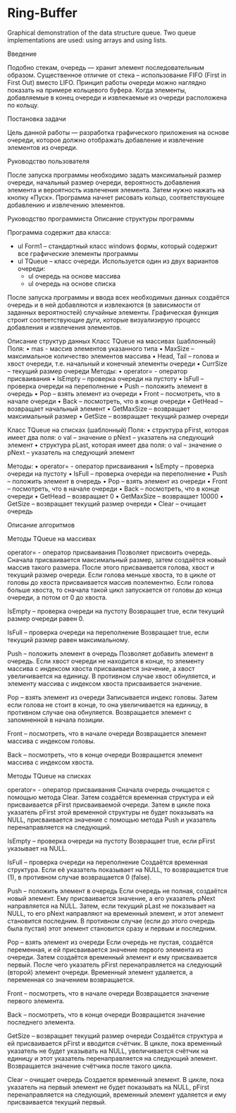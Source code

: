 # Ring-Buffer
Graphical demonstration of the data structure queue. Two queue implementations are used: using arrays and using lists.

Введение

Подобно стекам, очередь — хранит элемент последовательным образом. Существенное отличие от стека – использование FIFO (First in First Out) вместо LIFO. Принцип работы очереди можно наглядно показать на примере кольцевого буфера. Когда элементы, добавляемые в конец очереди и извлекаемые из очереди расположена по кольцу.

Постановка задачи

Цель данной работы — разработка графического приложения на основе очереди, которое должно отображать добавление и извлечение элементов из очереди.

Руководство пользователя

После запуска программы необходимо задать максимальный размер очереди, начальный размер очереди, вероятность добавления элемента и вероятность извлечения элемента. Затем нужно нажать на кнопку «Пуск». Программа начнет рисовать кольцо, соответствующее добавлению и извлечению элементов.

Руководство программиста
Описание структуры программы

Программа содержит два класса:

+ ul Form1 – стандартный класс windows формы, который содержит все графические элементы программы
+ ul	TQueue – класс очереди. Используется один из двух вариантов очереди:
  + ul	очередь на основе массива 
  + ul	очередь на основе списка

После запуска программы и ввода всех необходимых данных создаётся очередь и в ней добавляются и извлекаются (в зависимости от заданных вероятностей) случайные элементы. Графическая функция строит соответствующие дуги, которые визуализирую процесс добавления и извлечения элементов.

Описание структур данных
Класс TQueue на массивах (шаблонный)
Поля:
•	mas - массив элементов указанного типа
•	MaxSize – максимальное количество элементов массива
•	Head, Tail –  голова и хвост очереди, т.е. начальный и конечный элементы очереди
•	CurrSize – текущий размер очереди
Методы:
•	operator= - оператор присваивания
•	IsEmpty – проверка очереди на пустоту
•	IsFull – проверка очереди на переполнение
•	Push – положить элемент в очередь
•	Pop – взять элемент из очереди
•	Front – посмотреть, что в начале очереди
•	Back – посмотреть, что в конце очереди
•	GetHead – возвращает начальный элемент
•	GetMaxSize – возвращает максимальный размер
•	GetSize – возвращает текущий размер очереди

Класс TQueue на списках (шаблонный)
Поля:
•	структура pFirst, которая имеет два поля:
o	val – значение
o	pNext – указатель на следующий элемент
•	структура pLast, которая имеет два поля:
o	val – значение
o	pNext – указатель на следующий элемент

Методы:
•	operator= - оператор присваивания
•	IsEmpty – проверка очереди на пустоту
•	IsFull – проверка очереди на переполнение
•	Push – положить элемент в очередь
•	Pop – взять элемент из очереди
•	Front – посмотреть, что в начале очереди
•	Back – посмотреть, что в конце очереди
•	GetHead – возвращает 0
•	GetMaxSize – возвращает 10000
•	GetSize – возвращает текущий размер очереди
•	Clear – очищает очередь

Описание алгоритмов

Методы  TQueue на массивах

operator= - оператор присваивания
Позволяет присвоить очередь. Сначала присваивается максимальный размер, затем создаётся новый массив такого размера. После этого присваивается голова, хвост и текущий размер очереди. Если голова меньше хвоста, то в цикле от головы до хвоста присваивается массив поэлементно. Если голова больше хвоста, то сначала такой цикл запускается от головы до конца очереди, а потом от 0 до хвоста.

IsEmpty – проверка очереди на пустоту
Возвращает true,  если текущий размер очереди равен 0.

IsFull – проверка очереди на переполнение
Возвращает true, если текущий размер равен максимальному.

Push – положить элемент в очередь
Позволяет добавить элемент в очередь. Если хвост очереди не находится в конце, то элементу массива с индексом хвоста присваивается значение, а хвост увеличивается на единицу. В противном случае хвост обнуляется, и элементу массива с индексом хвоста присваивается значение.

Pop – взять элемент из очереди
Записывается индекс головы. Затем если голова не стоит в конце, то она  увеличивается на единицу, в противном случае она обнуляется. Возвращается элемент с запомненной в начала позиции.

Front – посмотреть, что в начале очереди
Возвращается элемент массива с индексом головы.

Back – посмотреть, что в конце очереди
Возвращается элемент массива с индексом хвоста.

Методы  TQueue на списках

operator= - оператор присваивания
Сначала очередь очищается с помощью метода Clear. Затем создаётся временная структура и ей присваивается pFirst присваиваемой очереди. Затем в цикле пока указатель pFirst этой временной структуры не будет показывать на NULL, присваивается значение с помощью метода Push и указатель перенаправляется на следующий.

IsEmpty – проверка очереди на пустоту
Возвращает true, если pFirst указывает на NULL.

IsFull – проверка очереди на переполнение
Создаётся временная структура. Если её указатель показывает на NULL, то возвращается true (1), в противном случае возвращается 0 (false).

Push – положить элемент в очередь
Если очередь не полная, создаётся новый элемент. Ему присваивается значение, а его указатель pNext направляется на NULL. Затем, если текущий pLast не показывает на NULL, то его pNext направляют на временный элемент, и этот элемент становится последним. В противном случае (если до этого очередь была пустая) этот элемент становится сразу и первым и последним.

Pop – взять элемент из очереди
Если очередь не пустая, создаётся переменная, и ей присваивается значение первого элемента из очереди. Затем создаётся временный элемент и ему присваивается первый. После чего указатель pFirst перенаправляется на следующий (второй) элемент очереди. Временный элемент удаляется, а переменная со значением возвращается.

Front – посмотреть, что в начале очереди
Возвращается значение первого элемента.

Back – посмотреть, что в конце очереди
Возвращается значение последнего элемента.

GetSize – возвращает текущий размер очереди
Создаётся структура и ей присваивается pFirst  и вводится счётчик. В цикле, пока временный указатель не будет указывать на NULL, увеличивается счётчик на единицу и этот указатель перенаправляется на следующий элемент. Возвращается значение счётчика после такого цикла.

Clear – очищает очередь
Создается временный элемент. В цикле, пока указатель на первый элемент не будет показывать на NULL, pFirst перенаправляется на следующий, временный элемент удаляется и ему присваивается текущий первый.
